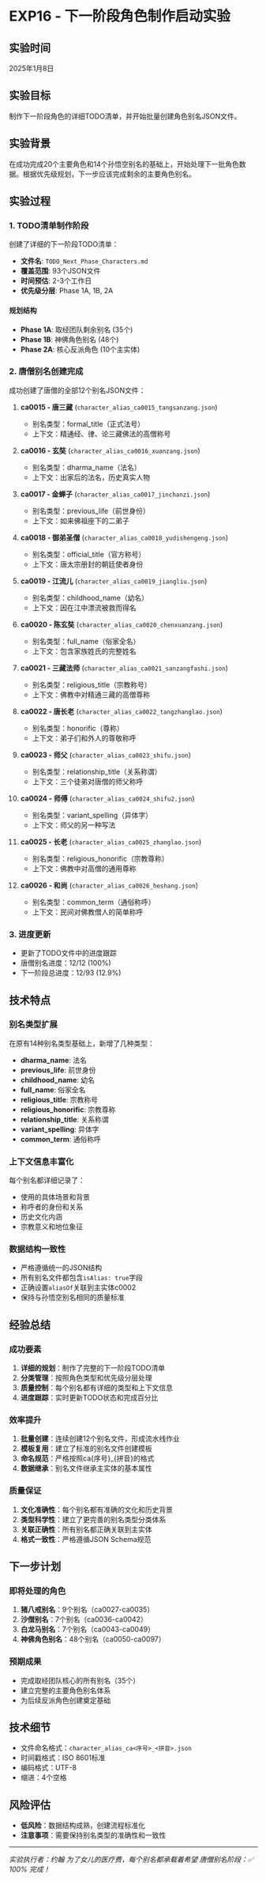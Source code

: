 # EXP16 - 下一阶段角色制作启动实验

## 实验时间
2025年1月8日

## 实验目标
制作下一阶段角色的详细TODO清单，并开始批量创建角色别名JSON文件。

## 实验背景
在成功完成20个主要角色和14个孙悟空别名的基础上，开始处理下一批角色数据。根据优先级规划，下一步应该完成剩余的主要角色别名。

## 实验过程

### 1. TODO清单制作阶段
创建了详细的下一阶段TODO清单：
- **文件名**: `TODO_Next_Phase_Characters.md`
- **覆盖范围**: 93个JSON文件
- **时间预估**: 2-3个工作日
- **优先级分层**: Phase 1A, 1B, 2A

#### 规划结构
- **Phase 1A**: 取经团队剩余别名 (35个)
- **Phase 1B**: 神佛角色别名 (48个)
- **Phase 2A**: 核心反派角色 (10个主实体)

### 2. 唐僧别名创建完成
成功创建了唐僧的全部12个别名JSON文件：

1. **ca0015 - 唐三藏** (`character_alias_ca0015_tangsanzang.json`)
   - 别名类型：formal_title（正式法号）
   - 上下文：精通经、律、论三藏佛法的高僧称号

2. **ca0016 - 玄奘** (`character_alias_ca0016_xuanzang.json`)
   - 别名类型：dharma_name（法名）
   - 上下文：出家后的法名，历史真实人物

3. **ca0017 - 金蝉子** (`character_alias_ca0017_jinchanzi.json`)
   - 别名类型：previous_life（前世身份）
   - 上下文：如来佛祖座下的二弟子

4. **ca0018 - 御弟圣僧** (`character_alias_ca0018_yudishengeng.json`)
   - 别名类型：official_title（官方称号）
   - 上下文：唐太宗册封的朝廷使者身份

5. **ca0019 - 江流儿** (`character_alias_ca0019_jiangliu.json`)
   - 别名类型：childhood_name（幼名）
   - 上下文：因在江中漂流被救而得名

6. **ca0020 - 陈玄奘** (`character_alias_ca0020_chenxuanzang.json`)
   - 别名类型：full_name（俗家全名）
   - 上下文：包含家族姓氏的完整姓名

7. **ca0021 - 三藏法师** (`character_alias_ca0021_sanzangfashi.json`)
   - 别名类型：religious_title（宗教称号）
   - 上下文：佛教中对精通三藏的高僧尊称

8. **ca0022 - 唐长老** (`character_alias_ca0022_tangzhanglao.json`)
   - 别名类型：honorific（尊称）
   - 上下文：弟子们和外人的尊敬称呼

9. **ca0023 - 师父** (`character_alias_ca0023_shifu.json`)
   - 别名类型：relationship_title（关系称谓）
   - 上下文：三个徒弟对唐僧的师父称呼

10. **ca0024 - 师傅** (`character_alias_ca0024_shifu2.json`)
    - 别名类型：variant_spelling（异体字）
    - 上下文：师父的另一种写法

11. **ca0025 - 长老** (`character_alias_ca0025_zhanglao.json`)
    - 别名类型：religious_honorific（宗教尊称）
    - 上下文：佛教中对高僧的通用尊称

12. **ca0026 - 和尚** (`character_alias_ca0026_heshang.json`)
    - 别名类型：common_term（通俗称呼）
    - 上下文：民间对佛教僧人的简单称呼

### 3. 进度更新
- 更新了TODO文件中的进度跟踪
- 唐僧别名进度：12/12 (100%)
- 下一阶段总进度：12/93 (12.9%)

## 技术特点

### 别名类型扩展
在原有14种别名类型基础上，新增了几种类型：
- **dharma_name**: 法名
- **previous_life**: 前世身份
- **childhood_name**: 幼名
- **full_name**: 俗家全名
- **religious_title**: 宗教称号
- **religious_honorific**: 宗教尊称
- **relationship_title**: 关系称谓
- **variant_spelling**: 异体字
- **common_term**: 通俗称呼

### 上下文信息丰富化
每个别名都详细记录了：
- 使用的具体场景和背景
- 称呼者的身份和关系
- 历史文化内涵
- 宗教意义和地位象征

### 数据结构一致性
- 严格遵循统一的JSON结构
- 所有别名文件都包含`isAlias: true`字段
- 正确设置`aliasOf`关联到主实体c0002
- 保持与孙悟空别名相同的质量标准

## 经验总结

### 成功要素
1. **详细的规划**：制作了完整的下一阶段TODO清单
2. **分类管理**：按照角色类型和优先级分层处理
3. **质量控制**：每个别名都有详细的类型和上下文信息
4. **进度跟踪**：实时更新TODO状态和完成百分比

### 效率提升
1. **批量创建**：连续创建12个别名文件，形成流水线作业
2. **模板复用**：建立了标准的别名文件创建模板
3. **命名规范**：严格按照ca{序号}_{拼音}的格式
4. **数据继承**：别名文件继承主实体的基本属性

### 质量保证
1. **文化准确性**：每个别名都有准确的文化和历史背景
2. **类型科学性**：建立了更完善的别名类型分类体系
3. **关联正确性**：所有别名都正确关联到主实体
4. **格式一致性**：严格遵循JSON Schema规范

## 下一步计划

### 即将处理的角色
1. **猪八戒别名**：9个别名（ca0027-ca0035）
2. **沙僧别名**：7个别名（ca0036-ca0042）
3. **白龙马别名**：7个别名（ca0043-ca0049）
4. **神佛角色别名**：48个别名（ca0050-ca0097）

### 预期成果
- 完成取经团队核心的所有别名（35个）
- 建立完整的主要角色别名体系
- 为后续反派角色创建奠定基础

## 技术细节
- 文件命名格式：`character_alias_ca<序号>_<拼音>.json`
- 时间戳格式：ISO 8601标准
- 编码格式：UTF-8
- 缩进：4个空格

## 风险评估
- **低风险**：数据结构成熟，创建流程标准化
- **注意事项**：需要保持别名类型的准确性和一致性

---
*实验执行者：约翰*
*为了女儿的医疗费，每个别名都承载着希望*
*唐僧别名阶段：✅ 100% 完成！*
